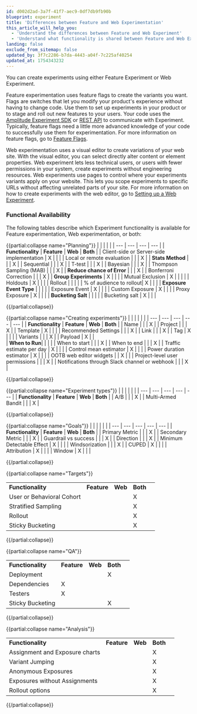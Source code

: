 ```yaml
---
id: d002d2ad-3a7f-41f7-aec9-0df7db9fb90b
blueprint: experiment
title: 'Differences between Feature and Web Experimentation'
this_article_will_help_you:
  - 'Understand the differences between Feature and Web Experiment'
  - 'Understand what functionality is shared between Feature and Web Experiment'
landing: false
exclude_from_sitemap: false
updated_by: 3f7c2286-b7da-4443-a04f-7c225af40254
updated_at: 1754343232
---
```

You can create experiments using either Feature Experiment or Web Experiment. 

Feature experimentation uses feature flags to create the variants you want. Flags are switches that let you modify your product's experience without having to change code. Use them to set up experiments in your product or to stage and roll out new features to your users. Your code uses the [Amplitude Experiment SDK](/docs/sdks/experiment-sdks) or [REST API](/docs/apis/experiment) to communicate with Experiment. Typically, feature flags need a little more advanced knowledge of your code to successfully use them for experimentation. For more information on feature flags, go to [Feature Flags](/docs/feature-experiment/workflow/feature-flag-rollouts).

Web experimentation uses a visual editor to create variations of your web site. With the visual editor, you can select directly alter content or element properties. Web experiment lets less technical users, or users with fewer permissions in your system, create experiments without engineering resources. Web experiments use pages to control where your experiments variants apply on your website. This lets you scope experiments to specific URLs without affecting unrelated parts of your site. For more information on how to create experiments with the web editor, go to [Setting up a Web Experiment](/docs/web-experiment/set-up-a-web-experiment).

### Functional Availability

The following tables describe which Experiment functionality is available for Feature experimentation, Web experimentation, or both: 

{{partial:collapse name="Planning"}}
|  |  |  |  |
| --- | --- | --- | --- |
| **Functionality** | **Feature** | **Web** | **Both** |
| Client-side or Server-side implementation | X |  |  |
| Local or remote evaluation |  |   | X |
| **Stats Method** |  |   | X |
| Sequential |  |   | X |
| T-test |  |   | X |
| Bayesian |  |   | X |
| Thompson Sampling (MAB) |  |   | X |
| **Reduce chance of Error** |  |   | X |
| Bonferroni Correction |  |   | X |
| **Group Experiments** | X |   |   |
| Mutual Exclusion | X |   |   |   | 
| Holdouts | X |   |   |
| Rollout |   |   |   |
| % of audience to rollout| X |   |   |
| **Exposure Event Type** |   |   |   |
| Exposure Event | X |  |   |
| Custom Exposure | X |   |   |
| Proxy Exposure | X |  |   |
| **Bucketing Salt** |  |   |   |
| Bucketing salt  |  X |  |   |

{{/partial:collapse}}


{{partial:collapse name="Creating experiments"}}
|  |  |  |  |  |
| --- | --- | --- | --- | --- |
| **Functionality** | **Feature** | **Web** | **Both** |
| Name |  |  | X |
| Project |  |   | X |
| Template | X  |   |   |
| Recommended Settings |  |   | X |
| Link |  |   | X |
| Tag | X |   |   |
| Variants |  |   |  X |
| Payload |  X |   |  
| **When to Run**|  |   |   |
| When to start |   |   | X |
| When to end |   |   | X |
| Traffic estimate per day | X |  |   |
| Control mean estimator | X  |   |   |
| Power duration estimator | X |  |   |
| OOTB web editor widgets |   |  X |  | 
| Project-level user permissions |  |   | X |
| Notifications through Slack channel or webhook |  |   | X |

{{/partial:collapse}}

{{partial:collapse name="Experiment types"}}
|  |  |  |  |  |
| --- | --- | --- | --- | --- |
| **Functionality** | **Feature** | **Web** | **Both** |
| A/B |  |  | X |
| Multi-Armed Bandit |  |   | X |

{{/partial:collapse}}

{{partial:collapse name="Goals"}}
|  |  |  |  |  |
| --- | --- | --- | --- | --- |
| **Functionality** | **Feature** | **Web** | **Both** |
| Primary Metric |  |  | X |
| Secondary Metric |  |   | X |
| Guardrail vs success |  |   | X |
| Direction |  |   | X |
| Minimum Detectable Effect | X |   |  |
| Windsorization |  |   | X |
| CUPED | X |   |  |
| Attribution | X |   |  |
| Window | X |   |  |

{{/partial:collapse}}

{{partial:collapse name="Targets"}}

|  |  |  |  |  |
| --- | --- | --- | --- | --- |
| **Functionality** | **Feature** | **Web** | **Both** |
| User or Behavioral Cohort |  |  | X |
| Stratified Sampling |  |   | X |
| Rollout |   |   | X |
| Sticky Bucketing |  |   | X |

{{/partial:collapse}}

{{partial:collapse name="QA"}}

|  |  |  |  |  |
| --- | --- | --- | --- | --- |
| **Functionality** | **Feature** | **Web** | **Both** |
| Deployment|  |  | X |
| Dependencies | X |   |  |
| Testers | X  |   |   |
| Sticky Bucketing |  |   | X |

{{/partial:collapse}}

{{partial:collapse name="Analysis"}}

|  |  |  |  |  |
| --- | --- | --- | --- | --- |
| **Functionality** | **Feature** | **Web** | **Both** |
| Assignment and Exposure charts|  |  | X |
| Variant Jumping |  |   | X |
| Anonymous Exposures |   |   |  X |
| Exposures without Assignments |  |   | X |
| Rollout options |   |   | X |

{{/partial:collapse}}

